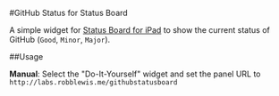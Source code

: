 #GitHub Status for Status Board

A simple widget for [Status Board for iPad](http://panic.com/statusboard) to show the current status of GitHub (`Good`, `Minor`, `Major`).

##Usage

**Manual**: Select the "Do-It-Yourself" widget and set the panel URL to `http://labs.robblewis.me/githubstatusboard`